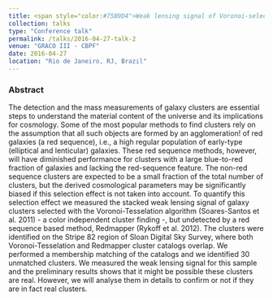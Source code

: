 ```yaml
---
title: <span style="color:#75B9D4">Weak lensing signal of Voronoi-selected galaxy clusters [un]detected by red-sequence algorithm</span>
collection: talks
type: "Conference talk"
permalink: /talks/2016-04-27-talk-2
venue: "GRACO III - CBPF"
date: 2016-04-27
location: "Rio de Janeiro, RJ, Brazil"
---
```


[<span style="color:blue"> </span>](/talks/2016-04-27-talk-2)

### Abstract

The detection and the mass measurements of galaxy clusters are essential steps to understand the material content of the universe and its implications for cosmology. Some of the most popular methods to find clusters rely on the assumption that all such objects are formed by an agglomeration! of red galaxies (a red sequence), i.e., a high regular population of early-type (elliptical and lenticular) galaxies. These red sequence methods, however, will have diminished performance for clusters with a large blue-to-red fraction of galaxies and lacking the red-sequence feature. The non-red sequence clusters are expected to be a small fraction of the total number of clusters, but the derived cosmological parameters may be significantly biased if this selection effect is not taken into account. To quantify this selection effect we measured the stacked weak lensing signal of galaxy clusters selected with the Voronoi-Tesselation algorithm (Soares-Santos et al. 2011) - a color independent cluster finding -, but undetected by a red sequence based method, Redmapper (Rykoff et al. 2012). The clusters were identified on the Stripe 82 region of Sloan Digital Sky Survey, where both Voronoi-Tesselation and Redmapper cluster catalogs overlap. We performed a membership matching of the catalogs and we identified 30 unmatched clusters. We measured the weak lensing signal for this sample and the preliminary results shows that it might be possible these clusters are real. However, we will analyse them in details to confirm or not if they are in fact real clusters. 